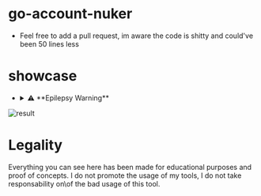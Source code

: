# go-account-nuker
  - Feel free to add a pull request, im aware the code is shitty and could've been 50 lines less

# showcase
  - <details>
    <summary>⚠️ **Epilepsy Warning**</summary>

  ![result](https://i.imgur.com/PdRio1j.gif)

  </details>

# Legality

Everything you can see here has been made for educational purposes and proof of concepts. I do not promote the usage of my tools, I do not take responsability on\of the bad usage of this tool.
